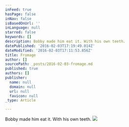 ```yaml
---
inFeed: true
hasPage: false
inNav: false
isBasedOnUrl: ''
inLanguage: null
starred: false
keywords: []
description: Bobby made him eat it. With his own teeth.
datePublished: '2016-02-03T17:19:49.014Z'
dateModified: '2016-02-03T17:11:53.856Z'
title: Fromage
author: []
sourcePath: _posts/2016-02-03-fromage.md
published: true
authors: []
publisher:
  name: null
  domain: null
  url: null
  favicon: null
_type: Article

---
```

Bobby made him eat it. With his own teeth.
![](https://s3-us-west-2.amazonaws.com/the-grid-img/p/0fbc068cb131b85fe2eaf581712e08db56bab6ce.png)